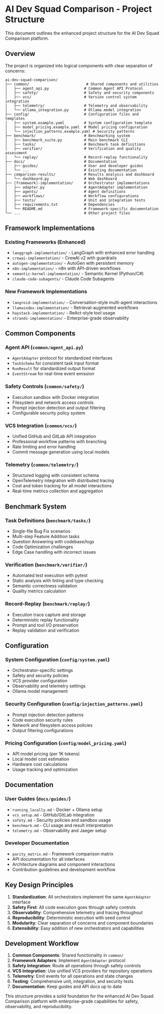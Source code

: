 # AI Dev Squad Comparison - Project Structure

This document outlines the enhanced project structure for the AI Dev Squad Comparison platform.

## Overview

The project is organized into logical components with clear separation of concerns:

```
ai-dev-squad-comparison/
├── common/                          # Shared components and utilities
│   ├── agent_api.py                # Common Agent API Protocol
│   ├── safety/                     # Safety and security components
│   ├── vcs/                        # Version control system integration
│   ├── telemetry/                  # Telemetry and observability
│   └── ollama_integration.py       # Ollama model integration
├── config/                         # Configuration files and templates
│   ├── system.example.yaml         # System configuration template
│   ├── model_pricing.example.yaml  # Model pricing configuration
│   └── injection_patterns.example.yaml # Security patterns
├── benchmark/                      # Benchmarking system
│   ├── benchmark_suite.py          # Main benchmark CLI
│   ├── tasks/                      # Benchmark task definitions
│   ├── verifier/                   # Verification and quality assessment
│   └── replay/                     # Record-replay functionality
├── docs/                           # Documentation
│   ├── guides/                     # User and developer guides
│   └── ...                         # Existing documentation
├── comparison-results/             # Results analysis and dashboard
│   └── dashboard.py                # Web dashboard
├── [framework]-implementation/     # Orchestrator implementations
│   ├── adapter.py                  # AgentAdapter implementation
│   ├── agents/                     # Agent definitions
│   ├── workflows/                  # Workflow configurations
│   ├── tests/                      # Unit and integration tests
│   ├── requirements.txt            # Dependencies
│   └── README.md                   # Framework-specific documentation
└── ...                             # Other project files
```

## Framework Implementations

### Existing Frameworks (Enhanced)
- `langgraph-implementation/` - LangGraph with enhanced error handling
- `crewai-implementation/` - CrewAI v2 with guardrails
- `autogen-implementation/` - AutoGen with persistent memory
- `n8n-implementation/` - n8n with API-driven workflows
- `semantic-kernel-implementation/` - Semantic Kernel (Python/C#)
- `claude-code-subagents/` - Claude Code Subagents

### New Framework Implementations
- `langroid-implementation/` - Conversation-style multi-agent interactions
- `llamaindex-implementation/` - Retrieval-augmented workflows
- `haystack-implementation/` - ReAct-style tool usage
- `strands-implementation/` - Enterprise-grade observability

## Common Components

### Agent API (`common/agent_api.py`)
- `AgentAdapter` protocol for standardized interfaces
- `TaskSchema` for consistent task input format
- `RunResult` for standardized output format
- `EventStream` for real-time event emission

### Safety Controls (`common/safety/`)
- Execution sandbox with Docker integration
- Filesystem and network access controls
- Prompt injection detection and output filtering
- Configurable security policy system

### VCS Integration (`common/vcs/`)
- Unified GitHub and GitLab API integration
- Professional workflow patterns with branching
- Rate limiting and error handling
- Commit message generation using local models

### Telemetry (`common/telemetry/`)
- Structured logging with consistent schema
- OpenTelemetry integration with distributed tracing
- Cost and token tracking for all model interactions
- Real-time metrics collection and aggregation

## Benchmark System

### Task Definitions (`benchmark/tasks/`)
- Single-file Bug Fix scenarios
- Multi-step Feature Addition tasks
- Question Answering with codebase/logs
- Code Optimization challenges
- Edge Case handling with incorrect issues

### Verification (`benchmark/verifier/`)
- Automated test execution with pytest
- Static analysis with linting and type checking
- Semantic correctness validation
- Quality metrics calculation

### Record-Replay (`benchmark/replay/`)
- Execution trace capture and storage
- Deterministic replay functionality
- Prompt and tool I/O preservation
- Replay validation and verification

## Configuration

### System Configuration (`config/system.yaml`)
- Orchestrator-specific settings
- Safety and security policies
- VCS provider configuration
- Observability and telemetry settings
- Ollama model management

### Security Configuration (`config/injection_patterns.yaml`)
- Prompt injection detection patterns
- Code execution security rules
- Network and filesystem access policies
- Output filtering configurations

### Pricing Configuration (`config/model_pricing.yaml`)
- API model pricing (per 1K tokens)
- Local model cost estimation
- Hardware cost calculations
- Usage tracking and optimization

## Documentation

### User Guides (`docs/guides/`)
- `running_locally.md` - Docker + Ollama setup
- `vcs_setup.md` - GitHub/GitLab integration
- `safety.md` - Security policies and sandbox usage
- `benchmark.md` - CLI usage and result interpretation
- `telemetry.md` - Observability and Jaeger setup

### Developer Documentation
- `parity_matrix.md` - Framework comparison matrix
- API documentation for all interfaces
- Architecture diagrams and component interactions
- Contribution guidelines and development workflow

## Key Design Principles

1. **Standardization**: All orchestrators implement the same `AgentAdapter` interface
2. **Safety First**: All code execution goes through safety controls
3. **Observability**: Comprehensive telemetry and tracing throughout
4. **Reproducibility**: Deterministic execution with seed control
5. **Modularity**: Clear separation of concerns and component boundaries
6. **Extensibility**: Easy addition of new orchestrators and capabilities

## Development Workflow

1. **Common Components**: Shared functionality in `common/`
2. **Framework Adapters**: Implement `AgentAdapter` protocol
3. **Safety Integration**: Route all operations through safety controls
4. **VCS Integration**: Use unified VCS providers for repository operations
5. **Telemetry**: Emit events for all operations and state changes
6. **Testing**: Comprehensive unit, integration, and security tests
7. **Documentation**: Keep guides and API docs up to date

This structure provides a solid foundation for the enhanced AI Dev Squad Comparison platform with enterprise-grade capabilities for safety, observability, and reproducibility.